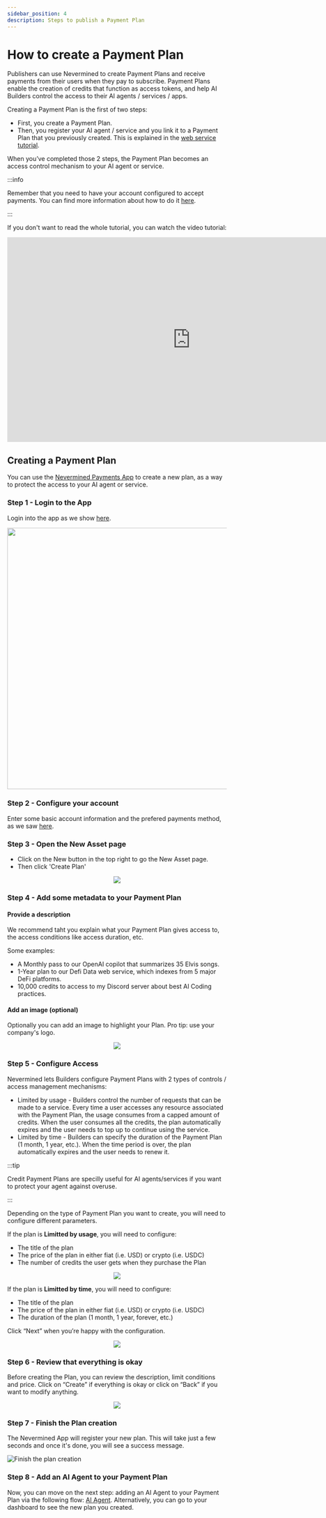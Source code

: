 ```yaml
---
sidebar_position: 4
description: Steps to publish a Payment Plan
---
```



# How to create a Payment Plan

Publishers can use Nevermined to create Payment Plans and receive payments from their users when they pay to subscribe. Payment Plans enable the creation of credits that function as access tokens, and help AI Builders control the access to their AI agents / services / apps.  

Creating a Payment Plan is the first of two steps:

* First, you create a Payment Plan.
* Then, you register your AI agent / service and you link it to a Payment Plan that you previously created. This is explained in the [web service tutorial](register-agent).

When you’ve completed those 2 steps, the Payment Plan becomes an access control mechanism to your AI agent or service.

:::info

Remember that you need to have your account configured to accept payments. You can find more information about how to do it [here](configure-account).

:::

If you don't want to read the whole tutorial, you can watch the video tutorial:

<p align="center">
<iframe width="840" height="470" src="https://www.youtube.com/embed/65rVHScjoGU?si=cTzuWo4UsJO_in9U" title="YouTube video player" frameborder="0" allow="accelerometer; autoplay; clipboard-write; encrypted-media; gyroscope; picture-in-picture; web-share" allowfullscreen></iframe>
</p>

## Creating a Payment Plan

You can use the [Nevermined Payments App](https://nevermined.app/) to create a new plan, as a way to protect the access to your AI agent or service.

### Step 1 - Login to the App

Login into the app as we show [here](../first-steps/02-login.md).

<p align="center"><img src="/images/tutorials/web2auth/login-modal.png" width="600" /></p>

### Step 2 - Configure your account

Enter some basic account information and the prefered payments method, as we saw [here](configure-account).

### Step 3 - Open the New Asset page

* Click on the New button in the top right to go the New Asset page.
* Then click 'Create Plan'

<p align="center"><img src="/images/tutorials/04_01_New_Subscription.png" /></p>

### Step 4 - Add some metadata to your Payment Plan

#### Provide a description

We recommend taht you explain what your Payment Plan gives access to, the access conditions like access duration, etc.

Some examples:

* A Monthly pass to our OpenAI copilot that summarizes 35 Elvis songs.
* 1-Year plan to our Defi Data web service, which indexes from 5 major DeFi platforms.
* 10,000 credits to access to my Discord server about best AI Coding practices.

#### Add an image (optional)

Optionally you can add an image to highlight your Plan. Pro tip: use your company's logo.

<p align="center"><img src="/images/tutorials/04_02_Subscription_Description.png" /></p>

### Step 5 - Configure Access

Nevermined lets Builders configure Payment Plans with 2 types of controls / access management mechanisms:

* Limited by usage - Builders control the number of requests that can be made to a service. Every time a user accesses any resource associated with the Payment Plan, the usage consumes from a capped amount of credits. When the user consumes all the credits, the plan automatically expires and the user needs to top up to continue using the service.
* Limited by time - Builders can specify the duration of the Payment Plan (1 month, 1 year, etc.). When the time period is over, the plan automatically expires and the user needs to renew it.

:::tip

Credit Payment Plans are specilly useful for AI agents/services if you want to protect your agent against overuse.

:::

Depending on the type of Payment Plan you want to create, you will need to configure different parameters.

If the plan is **Limitted by usage**, you will need to configure:

* The title of the plan
* The price of the plan in either fiat (i.e. USD) or crypto (i.e. USDC)
* The number of credits the user gets when they purchase the Plan

<p align="center"><img src="/images/tutorials/04_03_credit_options.png"/></p>


If the plan is **Limitted by time**, you will need to configure:

* The title of the plan
* The price of the plan in either fiat (i.e. USD) or crypto (i.e. USDC)
* The duration of the plan (1 month, 1 year, forever, etc.)

Click “Next” when you’re happy with the configuration.

<p align="center"><img src="/images/tutorials/04_03_Subscription_Pricing.png" /></p>

### Step 6 - Review that everything is okay

Before creating the Plan, you can review the description, limit conditions and price. Click on “Create” if everything is okay or click on “Back” if you want to modify anything.

<p align="center"><img src="/images/tutorials/04_04_Subscription_Review.png" /></p>

### Step 7 - Finish the Plan creation

The Nevermined App will register your new plan. This will take just a few seconds and once it's done, you will see a success message.  

![Finish the plan creation](/images/tutorials/05_New_Subscription_04.png)

### Step 8 - Add an AI Agent to your Payment Plan

Now, you can move on the next step: adding an AI Agent to your Payment Plan via the following flow: [AI Agent](register-agent).
Alternatively, you can go to your dashboard to see the new plan you created.
